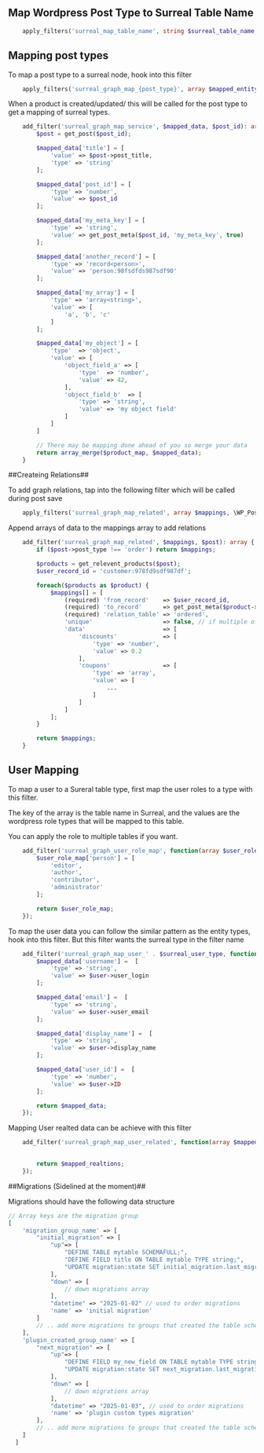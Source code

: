 ## Map Wordpress Post Type to Surreal Table Name ##
```php
    apply_filters('surreal_map_table_name', string $surreal_table_name, string $post_type, int $post_id): string;
```    

## Mapping post types ##

To map a post type to a surreal node, hook into this filter

```php
    apply_filters('surreal_graph_map_{post_type}', array $mapped_entity_data, int $post_id);
```

When a product is created/updated/ this will be called for the post type to get a mapping of surreal types.

```php
    add_filter('surreal_graph_map_service', $mapped_data, $post_id): array {
        $post = get_post($post_id);

        $mapped_data['title'] = [
            'value' => $post->post_title,
            'type' => 'string'
        ];

        $mapped_data['post_id'] = [
            'type' => 'number',
            'value' => $post_id
        ];

        $mapped_data['my_meta_key'] = [
            'type' => 'string',
            'value' => get_post_meta($post_id, 'my_meta_key', true)
        ];

        $mapped_data['another_record'] = [
            'type' => 'record<person>',
            'value' => 'person:98fsdfds987sdf90'
        ];

        $mapped_data['my_array'] = [
            'type' => 'array<string>',
            'value' => [
                'a', 'b', 'c'
            ]
        ];

        $mapped_data['my_object'] = [
            'type'  => 'object',
            'value' => [
                'object_field_a' => [
                    'type'  => 'number',
                    'value' => 42,
                ],                    
                'object_field_b'  => [
                    'type' => 'string',
                    'value' => 'my object field'
                ]
            ]
        ]

        // There may be mapping done ahead of you so merge your data
        return array_merge($product_map, $mapped_data);
    }

```

##Createing Relations##

To add graph relations, tap into the following filter which will be called during post save

```php
    apply_filters('surreal_graph_map_related', array $mappings, \WP_Post $post);
```

Append arrays of data to the mappings array to add relations

```php 
    add_filter('surreal_graph_map_related', $mappings, $post): array {
        if ($post->post_type !== 'order') return $mappings;

        $products = get_relevent_products($post);
        $user_record_id = 'customer:978fd9sdf987df';

        foreach($products as $product) {
            $mappings[] = [
                (required) 'from_record'    => $user_record_id,
                (required) 'to_record'      => get_post_meta($product->ID, 'surreal_id', true),
                (required) 'relation_table' => 'ordered',
                'unique'                    => false, // if multiple of the same relations is allowed or not
                'data'                      => [
                    'discounts'             => [
                        'type' => 'number',
                        'value' => 0.2
                    ],
                    'coupons'               => [
                        'type' => 'array',
                        'value' => [
                            ...
                        ]
                    ]
                ]
            ];
        }

        return $mappings;
    }
```

## User Mapping ##

To map a user to a Sureral table type, first map the user roles to a type with this filter.

The key of the array is the table name in Surreal, and the values are the wordpress role types that will be mapped to this table.

You can apply the role to multiple tables if you want.

```php
    add_filter('surreal_graph_user_role_map', function(array $user_role_map) {
        $user_role_map['person'] = [
            'editor',
            'author',
            'contributor',
            'administrator'
        ];

        return $user_role_map;
    });
```

To map the user data you can follow the similar pattern as the entity types, hook into this filter.
But this filter wants the surreal type in the filter name

```php
    add_filter('surreal_graph_map_user_' . $surreal_user_type, function (array $mapped_data, \WP_User $user): array {
        $mapped_data['username'] =  [
            'type' => 'string',
            'value' => $user->user_login
        ];

        $mapped_data['email'] =  [
            'type' => 'string',
            'value' => $user->user_email
        ];

        $mapped_data['display_name'] =  [
            'type' => 'string',
            'value' => $user->display_name
        ];

        $mapped_data['user_id'] =  [
            'type' => 'number',
            'value' => $user->ID
        ];

        return $mapped_data;
    });
```

Mapping User realted data can be achieve with this filter

```php
    add_filter('surreal_graph_map_user_related', function(array $mapped_realtions, string $surreal_user_type, \WP_User $user): array {
        

        return $mapped_realtions;
    });
```

##Migrations (Sidelined at the moment)##

Migrations should have the following data structure

```php
// Array keys are the migration group
[
    'migration_group_name' => [
        "initial_migration" => [
            "up"=> [
                "DEFINE TABLE mytable SCHEMAFULL;",
                "DEFINE FIELD title ON TABLE mytable TYPE string;",
                "UPDATE migration:state SET initial_migration.last_migration = 2025-01-02"
            ],
            "down" => [
                // down migrations array
            ],
            "datetime" => "2025-01-02" // used to order migrations
            'name' => 'initial migration'
        ]
        // .. add more migrations to groups that created the table schemas that might need changing
    ],
    'plugin_created_group_name' => [
        "next_migration" => [
            "up"=> [
                "DEFINE FIELD my_new_field ON TABLE mytable TYPE string;",
                "UPDATE migration:state SET next_migration.last_migration = 2025-01-03"
            ],
            "down" => [
                // down migrations array
            ],
            "datetime" => "2025-01-03", // used to order migrations
            'name' => 'plugin custom types migration'
        ],
        // .. add more migrations to groups that created the table schemas that might need changing
    ]
  ]
  ```